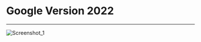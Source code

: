 # Google Version 2022
<hr>

![Screenshot_1](https://user-images.githubusercontent.com/105509750/184504101-abb530ce-df2c-4556-a403-d91e3f541faf.png)

 
